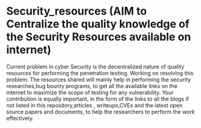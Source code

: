# Security_resources (AIM to Centralize the quality knowledge of the Security Resources available on internet)
Current problem in cyber Security is the decentralized nature of quality resources for performing the penetration testing. Working on resolving this problem.
The resources shared will mainly help in performing the security researches,bug bounty programs, to get all the available links on the internet to maximize the scope of testing for any vulnerability.
Your contribution is equally important, in the form of the links to all the blogs if not listed in this repository,articles , writeups,CVEs and the latest open source papers and documents, to help the researchers to perform the work effectively. 
